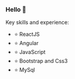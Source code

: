 ### Hello 👋

<!--
**alecy1/alecy1** is a ✨ _special_ ✨ repository because its `README.md` (this file) appears on your GitHub profile.

Here are some ideas to get you started:

- 🔭 I’m currently working on ...
- 🌱 I’m currently learning ...
- 👯 I’m looking to collaborate on ...
- 🤔 I’m looking for help with ...
- 💬 Ask me about ...
- 😄 Pronouns: ...
- ⚡ Fun fact: ...
-->
Key skills and experience:
- ⭐ ReactJS 
- ⭐ Angular 
- ⭐ JavaScript 
- ⭐ Bootstrap and Css3 
- ⭐ MySql  



